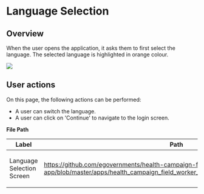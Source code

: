 # Language Selection

## Overview

When the user opens the application, it asks them to first select the language. The selected language is highlighted in orange colour.

![](https://lh5.googleusercontent.com/5bnaSTNrs6aniDQHe8\_oO6iGM-A-hJuBL9za0cn204l-QQroxsF\_JJXZmgXgmS2-pxcvmLkCSVzzlxnHzC3XTHn0T0wR7FEM5-KAbCXWsW86tBzq9LkVCGfZWZXyZRcykfxGRgFEf4ZB7rZkUOlmd7c)

## User actions

On this page, the following actions can be performed:

* A user can switch the language.
* A user can click on 'Continue' to navigate to the login screen.

**File Path**&#x20;



<table><thead><tr><th width="145.00000000000003">Label</th><th>Path</th><th>Widgets Description</th></tr></thead><tbody><tr><td>Language Selection Screen </td><td><a href="https://github.com/egovernments/health-campaign-field-worker-app/blob/master/apps/health_campaign_field_worker_app/lib/pages/language_selection.dart">https://github.com/egovernments/health-campaign-field-worker-app/blob/master/apps/health_campaign_field_worker_app/lib/pages/language_selection.dart</a></td><td><p>Language Selection Card : <a href="https://github.com/egovernments/health-campaign-field-worker-app/blob/master/packages/digit_components/lib/widgets/molecules/digit_language_card.dart">https://github.com/egovernments/health-campaign-field-worker-app/blob/master/packages/digit_components/lib/widgets/molecules/digit_language_card.dart</a></p><p></p></td></tr></tbody></table>

